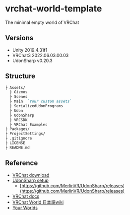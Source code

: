 # vrchat-world-template
The minimal empty world of VRChat

## Versions
- Unity 2019.4.31f1 
- VRChat3 2022.06.03.00.03 
- UdonSharp v0.20.3

## Structure
```markdown
├ Assets/
  ├ Gizmos
  ├ Scenes 
  ├ Main  `Your custom assets`
  ├ SerializedUdonPrograms 
  ├ Udon
  ├ UdonSharp
  ├ VRCSDK
  ├ VRChat Examples
├ Packages/
├ ProjectSettings/ 
├ .gitignore 
├ LICENSE 
├ README.md 
```

## Reference
- [VRChat download](https://vrchat.com/home/download)
- [UdonSharp setup](https://udonsharp.docs.vrchat.com/setup)
  - [https://github.com/MerlinVR/UdonSharp/releases](https://github.com/MerlinVR/UdonSharp/releases)
- [VRChat docs](https://docs.vrchat.com/docs/welcome-to-vrchat)
- [VRChat World 日本語wiki](https://vrcworld.wiki.fc2.com/wiki/%E3%83%AF%E3%83%BC%E3%83%AB%E3%83%89%E4%BD%9C%E6%88%90%E3%83%92%E3%83%B3%E3%83%88%E9%9B%86)
- [Your Worlds](https://vrchat.com/home/content/worlds)